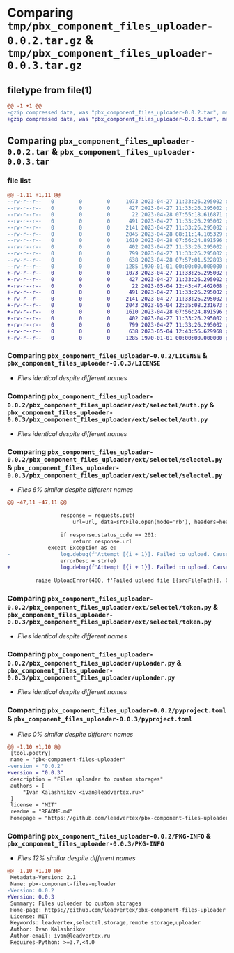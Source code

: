# Comparing `tmp/pbx_component_files_uploader-0.0.2.tar.gz` & `tmp/pbx_component_files_uploader-0.0.3.tar.gz`

## filetype from file(1)

```diff
@@ -1 +1 @@
-gzip compressed data, was "pbx_component_files_uploader-0.0.2.tar", max compression
+gzip compressed data, was "pbx_component_files_uploader-0.0.3.tar", max compression
```

## Comparing `pbx_component_files_uploader-0.0.2.tar` & `pbx_component_files_uploader-0.0.3.tar`

### file list

```diff
@@ -1,11 +1,11 @@
--rw-r--r--   0        0        0     1073 2023-04-27 11:33:26.295002 pbx_component_files_uploader-0.0.2/LICENSE
--rw-r--r--   0        0        0      427 2023-04-27 11:33:26.295002 pbx_component_files_uploader-0.0.2/README.md
--rw-r--r--   0        0        0       22 2023-04-28 07:55:18.616871 pbx_component_files_uploader-0.0.2/pbx_component_files_uploader/__init__.py
--rw-r--r--   0        0        0      491 2023-04-27 11:33:26.295002 pbx_component_files_uploader-0.0.2/pbx_component_files_uploader/exceptions/errors.py
--rw-r--r--   0        0        0     2141 2023-04-27 11:33:26.295002 pbx_component_files_uploader-0.0.2/pbx_component_files_uploader/ext/selectel/auth.py
--rw-r--r--   0        0        0     2045 2023-04-28 08:11:14.105329 pbx_component_files_uploader-0.0.2/pbx_component_files_uploader/ext/selectel/selectel.py
--rw-r--r--   0        0        0     1610 2023-04-28 07:56:24.891596 pbx_component_files_uploader-0.0.2/pbx_component_files_uploader/ext/selectel/token.py
--rw-r--r--   0        0        0      402 2023-04-27 11:33:26.295002 pbx_component_files_uploader-0.0.2/pbx_component_files_uploader/interfaces/base_uploader.py
--rw-r--r--   0        0        0      799 2023-04-27 11:33:26.295002 pbx_component_files_uploader-0.0.2/pbx_component_files_uploader/uploader.py
--rw-r--r--   0        0        0      638 2023-04-28 07:57:01.522893 pbx_component_files_uploader-0.0.2/pyproject.toml
--rw-r--r--   0        0        0     1285 1970-01-01 00:00:00.000000 pbx_component_files_uploader-0.0.2/PKG-INFO
+-rw-r--r--   0        0        0     1073 2023-04-27 11:33:26.295002 pbx_component_files_uploader-0.0.3/LICENSE
+-rw-r--r--   0        0        0      427 2023-04-27 11:33:26.295002 pbx_component_files_uploader-0.0.3/README.md
+-rw-r--r--   0        0        0       22 2023-05-04 12:43:47.462068 pbx_component_files_uploader-0.0.3/pbx_component_files_uploader/__init__.py
+-rw-r--r--   0        0        0      491 2023-04-27 11:33:26.295002 pbx_component_files_uploader-0.0.3/pbx_component_files_uploader/exceptions/errors.py
+-rw-r--r--   0        0        0     2141 2023-04-27 11:33:26.295002 pbx_component_files_uploader-0.0.3/pbx_component_files_uploader/ext/selectel/auth.py
+-rw-r--r--   0        0        0     2043 2023-05-04 12:35:08.231673 pbx_component_files_uploader-0.0.3/pbx_component_files_uploader/ext/selectel/selectel.py
+-rw-r--r--   0        0        0     1610 2023-04-28 07:56:24.891596 pbx_component_files_uploader-0.0.3/pbx_component_files_uploader/ext/selectel/token.py
+-rw-r--r--   0        0        0      402 2023-04-27 11:33:26.295002 pbx_component_files_uploader-0.0.3/pbx_component_files_uploader/interfaces/base_uploader.py
+-rw-r--r--   0        0        0      799 2023-04-27 11:33:26.295002 pbx_component_files_uploader-0.0.3/pbx_component_files_uploader/uploader.py
+-rw-r--r--   0        0        0      638 2023-05-04 12:43:56.629968 pbx_component_files_uploader-0.0.3/pyproject.toml
+-rw-r--r--   0        0        0     1285 1970-01-01 00:00:00.000000 pbx_component_files_uploader-0.0.3/PKG-INFO
```

### Comparing `pbx_component_files_uploader-0.0.2/LICENSE` & `pbx_component_files_uploader-0.0.3/LICENSE`

 * *Files identical despite different names*

### Comparing `pbx_component_files_uploader-0.0.2/pbx_component_files_uploader/ext/selectel/auth.py` & `pbx_component_files_uploader-0.0.3/pbx_component_files_uploader/ext/selectel/auth.py`

 * *Files identical despite different names*

### Comparing `pbx_component_files_uploader-0.0.2/pbx_component_files_uploader/ext/selectel/selectel.py` & `pbx_component_files_uploader-0.0.3/pbx_component_files_uploader/ext/selectel/selectel.py`

 * *Files 6% similar despite different names*

```diff
@@ -47,11 +47,11 @@
 
                 response = requests.put(
                     url=url, data=srcFile.open(mode='rb'), headers=headers)
 
                 if response.status_code == 201:
                     return response.url
             except Exception as e:
-                log.debug(f'Attempt [{i + 1}]. Failed to upload. Cause [{e.__cause__}]')
                 errorDesc = str(e)
+                log.debug(f'Attempt [{i + 1}]. Failed to upload. Cause [{errorDesc}]')
 
         raise UploadError(400, f'Failed upload file [{srcFilePath}]. Cause [{errorDesc}]')
```

### Comparing `pbx_component_files_uploader-0.0.2/pbx_component_files_uploader/ext/selectel/token.py` & `pbx_component_files_uploader-0.0.3/pbx_component_files_uploader/ext/selectel/token.py`

 * *Files identical despite different names*

### Comparing `pbx_component_files_uploader-0.0.2/pbx_component_files_uploader/uploader.py` & `pbx_component_files_uploader-0.0.3/pbx_component_files_uploader/uploader.py`

 * *Files identical despite different names*

### Comparing `pbx_component_files_uploader-0.0.2/pyproject.toml` & `pbx_component_files_uploader-0.0.3/pyproject.toml`

 * *Files 0% similar despite different names*

```diff
@@ -1,10 +1,10 @@
 [tool.poetry]
 name = "pbx-component-files-uploader"
-version = "0.0.2"
+version = "0.0.3"
 description = "Files uploader to custom storages"
 authors = [
     "Ivan Kalashnikov <ivan@leadvertex.ru>"
 ]
 license = "MIT"
 readme = "README.md"
 homepage = "https://github.com/leadvertex/pbx-component-files-uploader"
```

### Comparing `pbx_component_files_uploader-0.0.2/PKG-INFO` & `pbx_component_files_uploader-0.0.3/PKG-INFO`

 * *Files 12% similar despite different names*

```diff
@@ -1,10 +1,10 @@
 Metadata-Version: 2.1
 Name: pbx-component-files-uploader
-Version: 0.0.2
+Version: 0.0.3
 Summary: Files uploader to custom storages
 Home-page: https://github.com/leadvertex/pbx-component-files-uploader
 License: MIT
 Keywords: leadvertex,selectel,storage,remote storage,uploader
 Author: Ivan Kalashnikov
 Author-email: ivan@leadvertex.ru
 Requires-Python: >=3.7,<4.0
```

